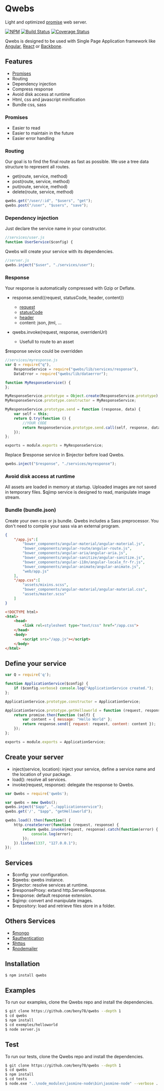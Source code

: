 # Qwebs
 Light and optimized [promise](https://www.npmjs.com/package/q) web server.

 [![NPM][npm-image]][npm-url]
 [![Build Status][travis-image]][travis-url]
 [![Coverage Status][coveralls-image]][coveralls-url]

 Qwebs is designed to be used with Single Page Application framework like [Angular](https://angularjs.org/), [React](https://facebook.github.io/react/) or [Backbone](http://backbonejs.org/).

## Features

  * [Promises](https://www.npmjs.com/package/q)
  * Routing
  * Dependency injection
  * Compress response
  * Avoid disk access at runtime
  * Html, css and javascript minification
  * Bundle css, sass
  
### Promises

  * Easier to read
  * Easier to maintain in the future
  * Easier error handling

### Routing

Our goal is to find the final route as fast as possible.
We use a tree data structure to represent all routes.

  * get(route, service, method)
  * post(route, service, method)
  * put(route, service, method)
  * delete(route, service, method)

```js
qwebs.get("/user/:id", "$users", "get"); 
qwebs.post("/user", "$users", "save");
```

### Dependency injection

Just declare the service name in your constructor.

```js
//services/user.js
function UserService($config) {
```

Qwebs will create your service with its dependencies.

```js
//server.js
qwebs.inject("$user", "./services/user");
```

### Response

Your response is automatically compressed with Gzip or Deflate.

  * response.send({request, statusCode, header, content})
    - [request](https://nodejs.org/api/http.html#http_class_http_clientrequest)
    - [statusCode](http://www.w3.org/Protocols/rfc2616/rfc2616-sec6.html#sec6.1)
    - [header](http://www.w3.org/Protocols/rfc2616/rfc2616-sec6.html#sec6.2) 
    - content: json, jtml, ...
  
  * qwebs.invoke(request, response, overridenUrl)
    - Usefull to route to an asset
   
$response sevice could be overridden

```js
//services/myresponse.js
var Q = require("q"),
    ResponseService = require("qwebs/lib/services/response"),
    DataError = require("qwebs/lib/dataerror");

function MyResponseService() {
};

MyResponseService.prototype = Object.create(ResponseService.prototype);
MyResponseService.prototype.constructor = MyResponseService;

MyResponseService.prototype.send = function (response, data) {
    var self = this;
    return Q.try(function () {
        //YOUR CODE
        return ResponseService.prototype.send.call(self, response, data);
    });
};

exports = module.exports = MyResponseService;
```

Replace $response service in $injector before load Qwebs.

```js
qwebs.inject("$response", "./services/myresponse");
```

### Avoid disk access at runtime

All assets are loaded in memory at startup.
Uploaded images are not saved in temporary files. $qjimp service is designed to read, manipulate image stream.

### Bundle (bundle.json)

Create your own css or js bundle.
Qwebs includes a Sass preprocessor. You don't need to compile your sass via an external program.

```json
{
    "/app.js":[
        "bower_components/angular-material/angular-material.js",
        "bower_components/angular-route/angular-route.js",
        "bower_components/angular-aria/angular-aria.js",
        "bower_components/angular-sanitize/angular-sanitize.js",
        "bower_components/angular-i18n/angular-locale_fr-fr.js",
        "bower_components/angular-animate/angular-animate.js",
        "web/app.js"
    ],
    "/app.css":[
        "assets/mixins.scss",
        "bower_components/angular-material/angular-material.css",
        "assets/master.scss"
    ]   
}
```

```html
<!DOCTYPE html>
<html>
    <head>
        <link rel=stylesheet type="text/css" href="/app.css">
    </head>
    <body>
        <script src="/app.js"></script>
    </body>
</html>
```

## Define your service

```js
var Q = require('q');

function ApplicationService($config) {
    if ($config.verbose) console.log("ApplicationService created.");
};

ApplicationService.prototype.constructor = ApplicationService;

ApplicationService.prototype.getHelloworld = function (request, response, promise) {
    return promise.then(function (self) {
        var content = { message: "Hello World" };
        return response.send({ request: request, content: content });
    });
};

exports = module.exports = ApplicationService;
```

## Create your server

  * inject(service, location): inject your service, define a service name and the location of your package.
  * load(): resolve all services.
  * invoke(request, response): delegate the response to Qwebs.

```js
var Qwebs = require('qwebs');

var qwebs = new Qwebs();
qwebs.inject("$app", "./applicationservice");
qwebs.get('/', "$app", "getHelloworld"); 

qwebs.load().then(function() {
    http.createServer(function (request, response) {
        return qwebs.invoke(request, response).catch(function(error) {
            console.log(error);
        });
    }).listen(1337, "127.0.0.1");
});
```
  
## Services

  * $config: your configuration.
  * $qwebs: qwebs instance.
  * $injector: resolve services at runtime.
  * $responseProxy: extand http.ServerResponse.
  * $response: default response extension.
  * $qjimp: convert and manipulate images.
  * $repository: load and retrieve files store in a folder.
  
## Others Services

  * [$mongo](https://www.npmjs.com/package/qwebs-mongo)
  * [$authentication](https://www.npmjs.com/package/qwebs-auth-jwt)
  * [$https](https://www.npmjs.com/package/qwebs-https)
  * [$nodemailer](https://www.npmjs.com/package/qwebs-nodemailer)

## Installation

```bash
$ npm install qwebs
```

## Examples

To run our examples, clone the Qwebs repo and install the dependencies.

```bash
$ git clone https://github.com/beny78/qwebs --depth 1
$ cd qwebs
$ npm install
$ cd exemples/helloworld
$ node server.js
```

## Test

To run our tests, clone the Qwebs repo and install the dependencies.

```bash
$ git clone https://github.com/beny78/qwebs --depth 1
$ cd qwebs
$ npm install
$ cd tests
$ node.exe "..\node_modules\jasmine-node\bin\jasmine-node" --verbose .
```

[npm-image]: https://img.shields.io/npm/v/qwebs.svg
[npm-url]: https://npmjs.org/package/qwebs
[travis-image]: https://travis-ci.org/beny78/qwebs.svg?branch=master
[travis-url]: https://travis-ci.org/beny78/qwebs
[coveralls-image]: https://coveralls.io/repos/beny78/qwebs/badge.svg?branch=master&service=github
[coveralls-url]: https://coveralls.io/github/beny78/qwebs?branch=master
